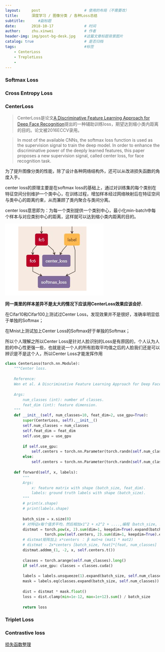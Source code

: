```yaml
---
layout:     post   				    # 使用的布局（不需要改）
title:     	深度学习 / 图像分类 / 各种Loss总结
subtitle:      #副标题
date:       2018-10-17 				# 时间
author:     zhu.xinwei 		    	# 作者
header-img: img/post-bg-desk.jpg 	#这篇文章标题背景图片
catalog: true 						# 是否归档
tags:								#标签
    - CenterLoss
    - TrepletLoss
    - 
---
```


### Softmax Loss


### Cross Entropy Loss


### CenterLoss

> CenterLoss是论文[A Discriminative Feature Learning Approach for Deep Face Recognition](https://kpzhang93.github.io/papers/eccv2016.pdf)提出的一种辅助训练loss，期望达到缩小类内距离的目的。论文被2016ECCV录用。


> In most of the available CNNs, the softmax loss function is used as the supervision signal to train the deep model. In order to enhance the discriminative power of the deeply learned features, this paper proposes a new supervision signal, called center loss, for face recognition task.

为了提升图像分类的性能，除了设计各种网络结构外，还可以从改进损失函数的角度入手。

center loss的原理主要是在softmax loss的基础上，通过对训练集的每个类别在特征空间分别维护一个类中心，在训练过程，增加样本经过网络映射后在特征空间与类中心的距离约束，从而兼顾了类内聚合与类间分离。

center loss意思即为：为每一个类别提供一个类别中心，最小化min-batch中每个样本与对应类别中心的距离，这样就可以达到缩小类内距离的目的。

![](/img/cnn/loss/center_loss_1.PNG)


**同一类里的样本差异不是太大的情况下应该用CenterLoss效果应该会好.**

在Cifar10和Cifar100上测试过Center Loss，发现效果并不是很好，准确率明显低于单独的Softmax；

在Mnist上测试加上Center Loss的Softmax好于单独的Softmax；

所以个人理解之所以Center Loss是针对人脸识别的Loss是有原因的，个人认为人脸的中心性更强一些，也就是说一个人的所有脸取平均值之后的人脸我们还是可以辨识是不是这个人，所以Center Loss才能发挥作用

```python
class CenterLoss(torch.nn.Module):
    """Center loss.
    
    Reference:
    Wen et al. A Discriminative Feature Learning Approach for Deep Face Recognition. ECCV 2016.
    
    Args:
        num_classes (int): number of classes.
        feat_dim (int): feature dimension.
    """
    def __init__(self, num_classes=10, feat_dim=2, use_gpu=True):
        super(CenterLoss, self).__init__()
        self.num_classes = num_classes
        self.feat_dim = feat_dim
        self.use_gpu = use_gpu

        if self.use_gpu:
            self.centers = torch.nn.Parameter(torch.randn(self.num_classes, self.feat_dim).cuda())
        else:
            self.centers = torch.nn.Parameter(torch.randn(self.num_classes, self.feat_dim))

    def forward(self, x, labels):
        """
        Args:
            x: feature matrix with shape (batch_size, feat_dim).
            labels: ground truth labels with shape (batch_size).
        """
        # print(x.shape)
        # print(labels.shape)

        batch_size = x.size(0)
        # 对特征x每个值求平均，然后相加x1^2 + x2^2 + ....,编程（batch_size, 1）
        distmat = torch.pow(x, 2).sum(dim=1, keepdim=True).expand(batch_size, self.num_classes) + \
                  torch.pow(self.centers, 2).sum(dim=1, keepdim=True).expand(self.num_classes, batch_size).t()
        # distmat矩阵加上 x*centers ： β mat+α (mat1 * mat2)
        # distmat - 2x*centers [batch_size, feat]*[feat, num_classes]
        distmat.addmm_(1, -2, x, self.centers.t())

        classes = torch.arange(self.num_classes).long()
        if self.use_gpu: classes = classes.cuda()
        
        labels = labels.unsqueeze(1).expand(batch_size, self.num_classes)
        mask = labels.eq(classes.expand(batch_size, self.num_classes))

        dist = distmat * mask.float()
        loss = dist.clamp(min=1e-12, max=1e+12).sum() / batch_size

        return loss

```

### Triplet Loss


### Contrastive loss


[损失函数整理](https://zhuanlan.zhihu.com/p/35027284)